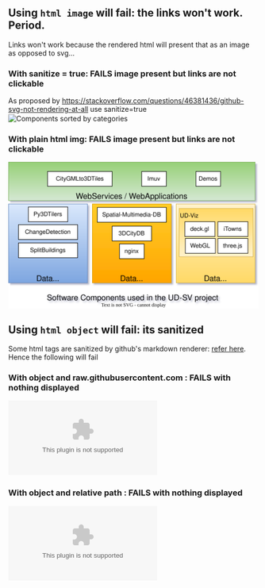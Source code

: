 ## Using `html image` will fail: the links won't work. Period. 

Links won't work because the rendered html will present that as
an image as opposed to svg...

### With sanitize = true: FAILS image present but links are not clickable
As proposed by https://stackoverflow.com/questions/46381436/github-svg-not-rendering-at-all use sanitize=true
<img src="https://raw.githubusercontent.com/VCityTeam/UD-SV/master/SoftwareComponents/Diagrams/ComponentSortedByCategories.svg?sanitize=true"
     align=center
     alt="Components sorted by categories"
     width="600"
     border="0">
     
### With plain html img: FAILS image present but links are not clickable
<img src="SoftwareComponents/Diagrams/ComponentSortedByCategories.svg"
     align=center
     alt="Components sorted by categories"
     width="600"
     border="0">

## Using `html object` will fail: its sanitized
     
Some html tags are sanitized by github's markdown renderer: [refer here](https://github.com/github/markup/issues/245#issuecomment-682231577).
Hence the following will fail
     
### With object and raw.githubusercontent.com : FAILS with nothing displayed
<object type="data:image/svg+xml" data="https://raw.githubusercontent.com/VCityTeam/UD-SV/master/SoftwareComponents/Diagrams/ComponentSortedByCategories.svg"></object>

### With object and relative path : FAILS with nothing displayed
<object type="data:image/svg+xml" data="/SoftwareComponents/Diagrams/ComponentSortedByCategories.svg"></object>
